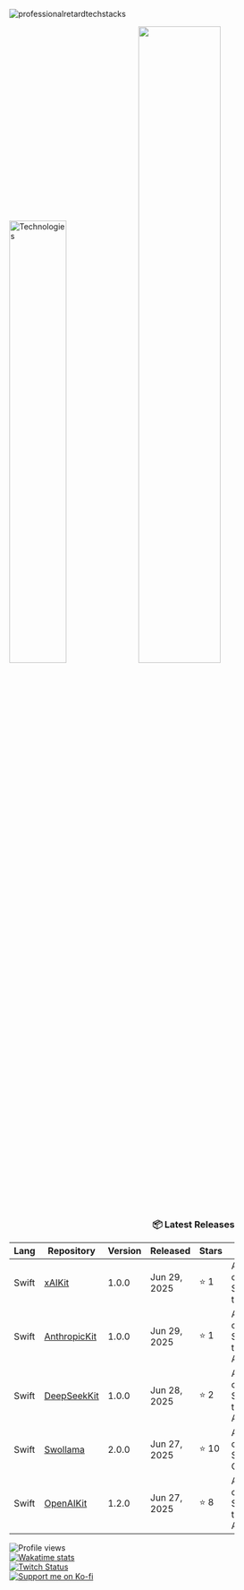 ![professionalretardtechstacks](https://github.com/user-attachments/assets/108655df-7d5d-43dd-884a-7406a52221d3)

<p align="left">
  <img width="45%" src="https://github-readme-stats.vercel.app/api/top-langs/?username=marcusziade&theme=transparent&hide_border=true&layout=compact&langs_count=10&locale=en&custom_title=Technologies&hide=css,scss,html,HTTP,Pug,Ruby,Javascript,Kotlin,Dockerfile,Shell,PowerShell,Makefile" alt="Technologies" />
  <img width="54%" src="https://github-readme-stats.vercel.app/api?username=marcusziade&hide_border=true&custom_title=Open%20Source&theme=transparent" />
</p>



























































<!-- Recent Releases -->
<div style="width: 80%; text-align: right;">
<h3>📦 Latest Releases</h3>
<table style="margin-left: auto;">
<thead>
<tr>
<th>Lang</th>
<th>Repository</th>
<th>Version</th>
<th>Released</th>
<th>Stars</th>
<th>Description</th>
</tr>
</thead>
<tbody>
<tr>
      <td>Swift</td>
      <td><a href="https://github.com/marcusziade/xAIKit/releases/tag/1.0.0">xAIKit</a></td>
      <td>1.0.0</td>
      <td>Jun 29, 2025</td>
      <td>⭐ 1</td>
      <td>A comprehensive Swift SDK for the xAI API</td>
    </tr>
<tr>
      <td>Swift</td>
      <td><a href="https://github.com/marcusziade/AnthropicKit/releases/tag/1.0.0">AnthropicKit</a></td>
      <td>1.0.0</td>
      <td>Jun 29, 2025</td>
      <td>⭐ 1</td>
      <td>A comprehensive Swift SDK for the Anthropic API</td>
    </tr>
<tr>
      <td>Swift</td>
      <td><a href="https://github.com/marcusziade/DeepSeekKit/releases/tag/1.0.0">DeepSeekKit</a></td>
      <td>1.0.0</td>
      <td>Jun 28, 2025</td>
      <td>⭐ 2</td>
      <td>A comprehensive Swift SDK for the DeepSeek API</td>
    </tr>
<tr>
      <td>Swift</td>
      <td><a href="https://github.com/marcusziade/Swollama/releases/tag/2.0.0">Swollama</a></td>
      <td>2.0.0</td>
      <td>Jun 27, 2025</td>
      <td>⭐ 10</td>
      <td>A comprehensive Swift SDK for Ollama</td>
    </tr>
<tr>
      <td>Swift</td>
      <td><a href="https://github.com/marcusziade/OpenAIKit/releases/tag/1.2.0">OpenAIKit</a></td>
      <td>1.2.0</td>
      <td>Jun 27, 2025</td>
      <td>⭐ 8</td>
      <td>A comprehensive Swift SDK for the OpenAI API.</td>
    </tr>
</tbody>
</table>
</div>
<!-- End Recent Releases -->




























































</div>


<div style="display: flex; justify-content: space-between; align-items: flex-start;">
  <div style="width: 35%;">
    <img src="https://komarev.com/ghpvc/?username=marcusziade&label=Profile%20views&color=0e75b6&style=flat" alt="Profile views" /><br>
    <a href="https://wakatime.com/@52d828f5-807b-496a-bfc0-5dbef43c05e5"><img src="https://wakatime.com/badge/user/52d828f5-807b-496a-bfc0-5dbef43c05e5.svg" alt="Wakatime stats" /></a><br>
    <a href="https://www.twitch.tv/guitaripod"><img src="https://img.shields.io/twitch/status/guitaripod?logo=twitchsx&style=for-the-badge&color=0891b2&labelColor=7F00FF&label=TWITCH+STATUS" alt="Twitch Status" /></a><br>
    <a href="https://ko-fi.com/A0A6EOA7C"><img src="https://ko-fi.com/img/githubbutton_sm.svg" alt="Support me on Ko-fi" /></a><br>
  </div>

  
